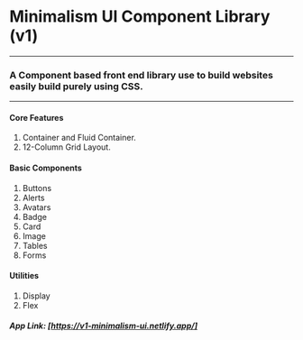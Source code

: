 # Minimalism UI Component Library (v1)
---
### A Component based front end library use to build websites easily build purely using CSS.
---

#### Core Features

1. Container and Fluid Container.
2. 12-Column Grid Layout.

#### Basic Components

1. Buttons
2. Alerts
3. Avatars
4. Badge
5. Card
6. Image
7. Tables
8. Forms

#### Utilities

1. Display
2. Flex

##### App Link: [https://v1-minimalism-ui.netlify.app/]